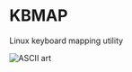 # KBMAP
Linux keyboard mapping utility

![ASCII art](https://sun9-30.userapi.com/c853628/v853628642/15d5ac/OLBRQhGJb00.jpg)
